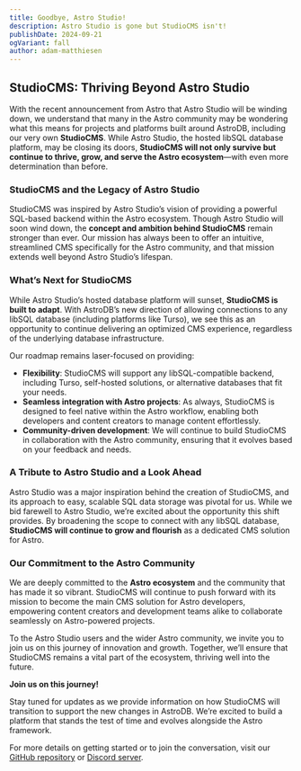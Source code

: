 ```yaml
---
title: Goodbye, Astro Studio!
description: Astro Studio is gone but StudioCMS isn't!
publishDate: 2024-09-21
ogVariant: fall
author: adam-matthiesen
---
```

## StudioCMS: Thriving Beyond Astro Studio

With the recent announcement from Astro that Astro Studio will be winding down, we understand that many in the Astro community may be wondering what this means for projects and platforms built around AstroDB, including our very own **StudioCMS**. While Astro Studio, the hosted libSQL database platform, may be closing its doors, **StudioCMS will not only survive but continue to thrive, grow, and serve the Astro ecosystem**—with even more determination than before.

### StudioCMS and the Legacy of Astro Studio

StudioCMS was inspired by Astro Studio’s vision of providing a powerful SQL-based backend within the Astro ecosystem. Though Astro Studio will soon wind down, the **concept and ambition behind StudioCMS** remain stronger than ever. Our mission has always been to offer an intuitive, streamlined CMS specifically for the Astro community, and that mission extends well beyond Astro Studio’s lifespan.

### What’s Next for StudioCMS

While Astro Studio’s hosted database platform will sunset, **StudioCMS is built to adapt**. With AstroDB’s new direction of allowing connections to any libSQL database (including platforms like Turso), we see this as an opportunity to continue delivering an optimized CMS experience, regardless of the underlying database infrastructure.

Our roadmap remains laser-focused on providing:
- **Flexibility**: StudioCMS will support any libSQL-compatible backend, including Turso, self-hosted solutions, or alternative databases that fit your needs.
- **Seamless integration with Astro projects**: As always, StudioCMS is designed to feel native within the Astro workflow, enabling both developers and content creators to manage content effortlessly.
- **Community-driven development**: We will continue to build StudioCMS in collaboration with the Astro community, ensuring that it evolves based on your feedback and needs.

### A Tribute to Astro Studio and a Look Ahead

Astro Studio was a major inspiration behind the creation of StudioCMS, and its approach to easy, scalable SQL data storage was pivotal for us. While we bid farewell to Astro Studio, we’re excited about the opportunity this shift provides. By broadening the scope to connect with any libSQL database, **StudioCMS will continue to grow and flourish** as a dedicated CMS solution for Astro.

### Our Commitment to the Astro Community

We are deeply committed to the **Astro ecosystem** and the community that has made it so vibrant. StudioCMS will continue to push forward with its mission to become the main CMS solution for Astro developers, empowering content creators and development teams alike to collaborate seamlessly on Astro-powered projects.

To the Astro Studio users and the wider Astro community, we invite you to join us on this journey of innovation and growth. Together, we’ll ensure that StudioCMS remains a vital part of the ecosystem, thriving well into the future.

**Join us on this journey!**

Stay tuned for updates as we provide information on how StudioCMS will transition to support the new changes in AstroDB. We’re excited to build a platform that stands the test of time and evolves alongside the Astro framework.

For more details on getting started or to join the conversation, visit our [GitHub repository](https://github.com/astrolicious/studiocms) or [Discord server](https://chat.astrolicious.dev/).

